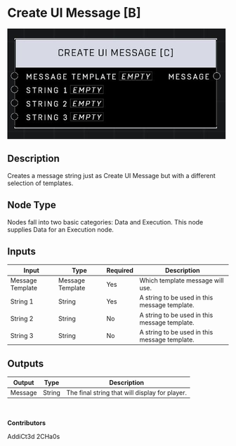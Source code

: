 # Create UI Message \[B]
![](../../../.gitbook/assets/create-ui-message-c.JPG)
## Description
Creates a message string just as Create UI Message but with a different selection of templates.

## Node Type
Nodes fall into two basic categories: Data and Execution. This node supplies Data for an Execution node.

## Inputs
| Input | Type | Required | Description |
|------------------|------------------|----------|--------------------------------------------------------------|
| Message Template | Message Template | Yes | Which template message will use. |
| String 1 | String | Yes | A string to be used in this message template. |
| String 2 | String | No | A string to be used in this message template. |
| String 3 | String | No | A string to be used in this message template. |


## Outputs
| Output | Type | Description |
|------------------|------------------|--------------------------------------------------------------|
| Message | String | The final string that will display for player. |

\
\
**Contributors**

AddiCt3d 2CHa0s